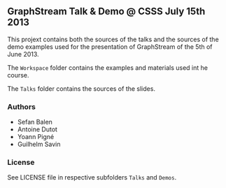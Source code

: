 ## GraphStream Talk & Demo @ CSSS July 15th 2013

This projext contains both the sources of the talks and the sources of the demo examples used for the presentation of GraphStream of the 5th of June 2013. 


The ```Workspace``` folder contains the examples and materials used int he course.

The ```Talks``` folder contains the sources of the slides.


### Authors

- Sefan Balen
- Antoine Dutot
- Yoann Pigné
- Guilhelm Savin

### License

See LICENSE file in respective subfolders ```Talks``` and ```Demos```.
